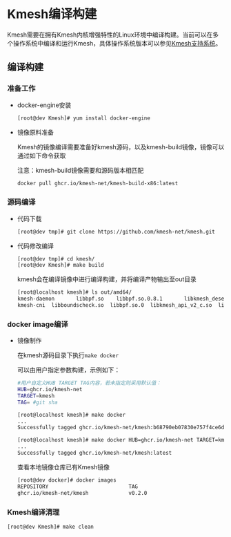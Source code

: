 # Kmesh编译构建

Kmesh需要在拥有Kmesh内核增强特性的Linux环境中编译构建。当前可以在多个操作系统中编译和运行Kmesh，具体操作系统版本可以参见[Kmesh支持系统](kmesh_support-zh.md)。

## 编译构建

### 准备工作

- docker-engine安装

  ```sh
  [root@dev Kmesh]# yum install docker-engine
  ```

- 镜像原料准备

  Kmesh的镜像编译需要准备好kmesh源码，以及kmesh-build镜像，镜像可以通过如下命令获取

  注意：kmesh-build镜像需要和源码版本相匹配
  
  ```bash
  docker pull ghcr.io/kmesh-net/kmesh-build-x86:latest
  ```

### 源码编译

- 代码下载

  ```sh
  [root@dev tmp]# git clone https://github.com/kmesh-net/kmesh.git
  ```

- 代码修改编译

  ```sh
  [root@dev tmp]# cd kmesh/
  [root@dev Kmesh]# make build
  ```

  kmesh会在编译镜像中进行编译构建，并将编译产物输出至out目录

  ```bash
  [root@localhost kmesh]# ls out/amd64/
  kmesh-daemon       libbpf.so    libbpf.so.0.8.1       libkmesh_deserial.so  libprotobuf-c.so.1      mdacore
  kmesh-cni  libboundscheck.so  libbpf.so.0  libkmesh_api_v2_c.so  libprotobuf-c.so      libprotobuf-c.so.1.0.0
  ```

### docker image编译

- 镜像制作

  在kmesh源码目录下执行`make docker`

  可以由用户指定参数构建，示例如下：

  ```bash
  #用户自定义HUB TARGET TAG内容，若未指定则采用默认值：
  HUB=ghcr.io/kmesh-net
  TARGET=kmesh
  TAG= #git sha
  
  [root@localhost kmesh]# make docker
  ...
  Successfully tagged ghcr.io/kmesh-net/kmesh:b68790eb07830e757f4ce6d1c478d0046ee79730
  
  [root@localhost kmesh]# make docker HUB=ghcr.io/kmesh-net TARGET=kmesh TAG=latest
  ...
  Successfully tagged ghcr.io/kmesh-net/kmesh:latest
  ```
  
  查看本地镜像仓库已有Kmesh镜像
  
  ```sh
  [root@dev docker]# docker images
  REPOSITORY                          TAG                                        IMAGE ID            CREATED             SIZE
  ghcr.io/kmesh-net/kmesh             v0.2.0                                     71aec5898c44        10 days ago         457MB
  ```
  
### Kmesh编译清理

  ```sh
  [root@dev Kmesh]# make clean
  ```

